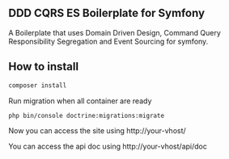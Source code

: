 ## DDD CQRS ES Boilerplate for Symfony

A Boilerplate that uses Domain Driven Design, Command Query Responsibility Segregation and
Event Sourcing for symfony.

## How to install

```bash
composer install
```


Run migration when all container are ready

```bash
php bin/console doctrine:migrations:migrate
```

Now you can access the site using http://your-vhost/

You can access the api doc using http://your-vhost/api/doc
